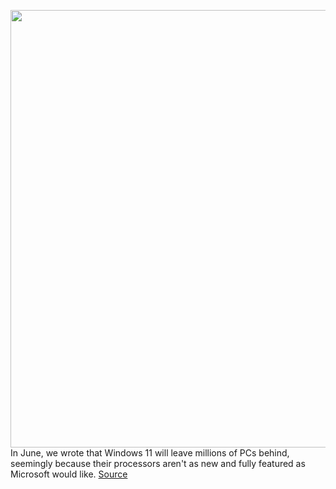 <img src='https://cdn.vox-cdn.com/thumbor/OpqchNRrtB54rmyjSbltBJjunJY=/0x0:2100x1575/1200x800/filters:focal(482x626:818x962)/cdn.vox-cdn.com/uploads/chorus_image/image/69785177/Windows_11_PC_Devices.0.jpg' width='700px' /><br/>
In June, we wrote that Windows 11 will leave millions of PCs behind, seemingly because their processors aren't as new and fully featured as Microsoft would like.
<a href='https://www.theverge.com/22643275/windows-11-upgrade-system-requirements-pc-health-check'> Source <a/>